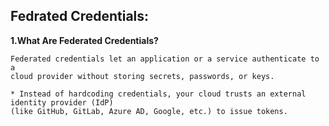 ## Fedrated Credentials:

**1.What Are Federated Credentials?**
```
Federated credentials let an application or a service authenticate to a
cloud provider without storing secrets, passwords, or keys.
```
```
* Instead of hardcoding credentials, your cloud trusts an external identity provider (IdP)
(like GitHub, GitLab, Azure AD, Google, etc.) to issue tokens.
```
